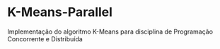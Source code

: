# K-Means-Parallel
Implementação do algoritmo K-Means para disciplina de Programação Concorrente e Distribuída
